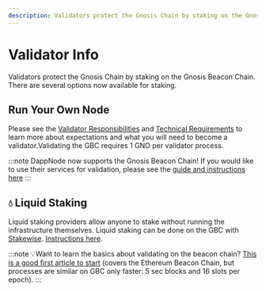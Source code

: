 ```yaml
---
description: Validators protect the Gnosis Chain by staking on the Gnosis Beacon Chain.
---
```


# Validator Info

Validators protect the Gnosis Chain by staking on the Gnosis Beacon Chain. There are several options now available for staking.

## Run Your Own Node

Please see the [Validator Responsibilities](/node/get-started/responsibilities) and [Technical Requirements](/node/get-started/technical-requirements) to learn more about expectations and what you will need to become a validator.Validating the GBC requires 1 GNO per validator process.

:::note
DappNode now supports the Gnosis Beacon Chain! If you would like to use their services for validation, please see the [guide and instructions here](https://forum.dappnode.io/t/how-to-setup-a-gnosis-beacon-chain-gbc-validator-on-dappnode/1351)
:::

## 💧 Liquid Staking

Liquid staking providers allow anyone to stake without running the infrastructure themselves. Liquid staking can be done on the GBC with [Stakewise](https://app.stakewise.io). [Instructions here](https://stakewise.medium.com/stakewise-liquid-staking-now-on-gnosis-beacon-chain-b732d81480b9).

:::note
:bulb:Want to learn the basics about validating on the beacon chain? [This is a good first article to start](https://medium.com/alethio/ethereum-2-a-validators-journey-through-the-beacon-chain-843f70aaab2e) (covers the Ethereum Beacon Chain, but processes are similar on GBC only faster: 5 sec blocks and 16 slots per epoch).
:::